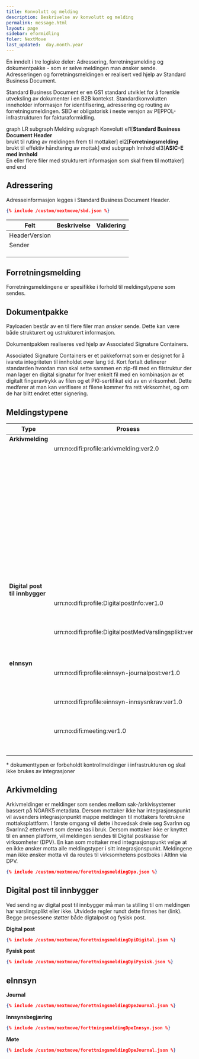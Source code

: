 ```yaml
---
title: Konvolutt og melding
description: Beskrivelse av konvolutt og melding
permalink: message.html
layout: page
sidebar: eformidling
foler: NextMove
last_updated:  day.month.year
---
```



En inndelt i tre logiske deler: Adressering, forretningsmelding og dokumentpakke - som er selve meldingen man ønsker sende.
Adresseringen og forretningsmeldingen er realisert ved hjelp av Standard Business Document.


Standard Business Document er en GS1 standard utviklet for å forenkle utveksling av dokumenter i en B2B kontekst. Standardkonvolutten inneholder informasjon for identifisering, adressering og routing av forretningsmeldingen. SBD er obligatorisk i neste versjon av PEPPOL-infrastrukturen for fakturaformidling.

<div class="mermaid">
graph LR
subgraph Melding
  subgraph Konvolutt 
    el1[<b>Standard Business Document Header</b><br/> brukt til ruting av meldingen frem til mottaker]  
    el2[<b>Forretningsmelding</b><br/>brukt til effektiv håndtering av mottak]
  end
  subgraph Innhold
    el3[<b>ASIC-E med innhold</b><br/>En eller flere filer med strukturert informasjon som skal frem til mottaker]
  end
end
</div>


## Adressering

Adresseinformasjon legges i Standard Business Document Header. 

```json
{% include /custom/nextmove/sbd.json %}
```

| Felt | Beskrivelse | Validering | 
|-------|--------|---------|
| HeaderVersion |  |  | 
| Sender |  |  | 
|  |  |  | 
|  |  |  | 
|  |  |  | 


## Forretningsmelding

Forretningsmeldingene er spesifikke i forhold til meldingstypene som sendes. 

## Dokumentpakke
Payloaden består av en til flere filer man ønsker sende. Dette kan være både strukturert og ustrukturert informasjon. 

Dokumentpakken realiseres ved hjelp av Associated Signature Containers.

Associated Signature Containers er et pakkeformat som er designet for å ivareta integriteten til innholdet over lang tid. Kort fortalt definerer standarden hvordan man skal sette sammen en zip-fil med en filstruktur der man lager en digital signatur for hver enkelt fil med en kombinasjon av et digitalt fingeravtrykk av filen og et PKI-sertifikat eid av en virksomhet. Dette medfører at man kan verifisere at filene kommer fra rett virksomhet, og om de har blitt endret etter signering.


## Meldingstypene

| Type | Prosess | Dokumenttype | 
|------|---------|--------------|
| <b>Arkivmelding</b> |  |  | 
|  |urn:no:difi:profile:arkivmelding:ver2.0 |  | 
|  |  |urn:no:difi.arkivmelding:xsd:planByggOgGeodata::arkivmelding |
|  |  |urn:no:difi.arkivmelding:xsd:helseSosialOgOmsorg::arkivmelding |
|  |  |urn:no:difi.arkivmelding:xsd:oppvekstOgUtdanning::arkivmelding |
|  |  |urn:no:difi.arkivmelding:xsd:kulturIdrettOgFritid::arkivmelding |
|  |  |urn:no:difi.arkivmelding:xsd:trafikkReiserOgSamferdsel::arkivmelding |
|  |  |urn:no:difi.arkivmelding:xsd:naturOgMiljø::arkivmelding |
|  |  |urn:no:difi.arkivmelding:xsd:næringsutvikling::arkivmelding |
|  |  |urn:no:difi.arkivmelding:xsd:skatterOgAvgifter::arkivmelding |
|  |  |urn:no:difi.arkivmelding:xsd:tekniskeTjenester::arkivmelding |
|  |  |urn:no:difi.arkivmelding:xsd:administrasjon::arkivmelding |
|  |  |urn:no:difi.arkivmelding:xsd:kvittering::arkivmelding_kvittering |
|  |  |urn:no:difi.arkivmelding:xsd:kvittering::status\* |
|  |  |urn:no:difi.arkivmelding:xsd:kvittering::feil\* |
|  |  |  |
| <b>Digital post til innbygger</b> | | |
|  |urn:no:difi:profile:DigitalpostInfo:ver1.0 ||
|  |  |urn:no:difi.digitalpost:xsd:digital::digital |
|  |  |urn:no:difi.digitalpost:xsd:fysisk::print |
|  |urn:no:difi:profile:DigitalpostMedVarslingsplikt:ver1.0 ||
|  |  |urn:no:difi.digitalpost:xsd:digital::digital |
|  |  |urn:no:difi.digitalpost:xsd:fysisk::print |
|  |  |  |
| <b>eInnsyn</b> | | |
|  |urn:no:difi:profile:einnsyn-journalpost:ver1.0 | |
|  |  |urn:no:difi.einnsyn:xsd:journal::einnsynmelding |
|  |  |urn:no:difi.einnsyn:xsd:journal::kvittering |
|  |urn:no:difi:profile:einnsyn-innsysnkrav:ver1.0 | |
|  |  |urn:no:difi.einnsyn:xsd:innsyn::innsynskrav |
|  |  |urn:no:difi.einnsyn:xsd:innsyn::kvittering |
|  |urn:no:difi:meeting:ver1.0 |  |
|  |  |urn:no:difi.einnsyn:xsd:meeting::einnsynmelding |
|  |  |urn:no:difi.einnsyn:xsd:meeting::kvittering |

\* dokumenttypen er forbeholdt kontrollmeldinger i infrastrukturen og skal ikke brukes av integrasjoner

## Arkivmelding

Arkivmeldinger er meldinger som sendes mellom sak-/arkivisystemer bassert på NOARK5 metadata. 
Dersom mottaker ikke har integrasjonspunkt vil avsenders integrasjonpunkt mappe meldingen til mottakers foretrukne mottaksplattform. I første omgang vil dette i hovedsak dreie seg SvarInn og SvarInn2 etterhvert som denne tas i bruk. Dersom mottaker ikke er knyttet til en annen platform, vil meldingen sendes til Digital postkasse for virksomheter (DPV). 
En kan som mottaker med integrasjonspunkt velge at en ikke ønsker motta alle meldingstyper i sitt integrasjonspunkt. Meldingene man ikke ønsker motta vil da routes til virksomhetens postboks i AltInn via DPV.

```json
{% include /custom/nextmove/forettningsmeldingDpo.json %}
```


## Digital post til innbygger

Ved sending av digital post til innbygger må man ta stilling til om meldingen har varslingsplikt eller ikke. Utvidede regler rundt dette finnes her (link).
Begge prosessene støtter både digtalpost og fysisk post.


**Digital post**
```json
{% include /custom/nextmove/forettningsmeldingDpiDigital.json %}
```

**Fysisk post**

```json
{% include /custom/nextmove/forettningsmeldingDpiFysisk.json %}
```


## eInnsyn

**Journal**

```json
{% include /custom/nextmove/forettningsmeldingDpeJournal.json %}
```

**Innsynsbegjæring**

```json
{% include /custom/nextmove/forttningsmeldingDpeInnsyn.json %}
```

**Møte**
```json
{% include /custom/nextmove/forettningsmeldingDpeJournal.json %}
```





